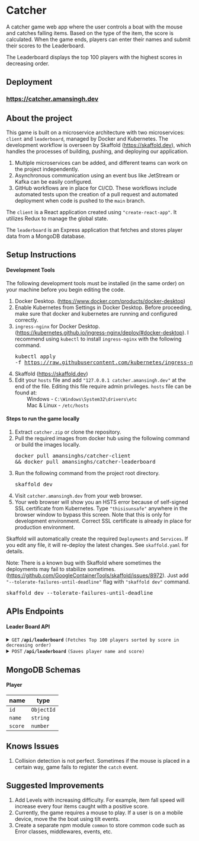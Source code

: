 # Catcher

A catcher game web app where the user controls a boat with the mouse and catches falling items. Based on the type of the item, the score is calculated. When the game ends, players can enter their names and submit their scores to the Leaderboard.

The Leaderboard displays the top 100 players with the highest scores in decreasing order.

## Deployment

### https://catcher.amansingh.dev

## About the project

This game is built on a microservice architecture with two microservices: `client` and `leaderboard`, managed by Docker and Kubernetes. The development workflow is overseen by Skaffold (https://skaffold.dev), which handles the processes of building, pushing, and deploying our application.

1. Multiple microservices can be added, and different teams can work on the project independently.
2. Asynchronous communication using an event bus like JetStream or Kafka can be easily configured.
3. GitHub workflows are in place for CI/CD. These workflows include automated tests upon the creation of a pull request and automated deployment when code is pushed to the `main` branch.

The `client` is a React application created using `"create-react-app"`. It utilizes Redux to manage the global state.

The `leaderboard` is an Express application that fetches and stores player data from a MongoDB database.

## Setup Instructions

#### Development Tools

The following development tools must be installed (in the same order) on your machine before you begin editing the code.

1. Docker Desktop. (https://www.docker.com/products/docker-desktop)
2. Enable Kubernetes from Settings in Docker Desktop. Before proceeding, make sure that docker and kubernetes are running and configured correctly.
3. `ingress-nginx` for Docker Desktop. (https://kubernetes.github.io/ingress-nginx/deploy/#docker-desktop). I recommend using `kubectl` to install `ingress-nginx` with the following command.<pre>kubectl apply -f https://raw.githubusercontent.com/kubernetes/ingress-nginx/controller-v1.8.1/deploy/static/provider/aws/deploy.yaml</pre>
4. Skaffold (https://skaffold.dev)
5. Edit your `hosts` file and add `"127.0.0.1 catcher.amansingh.dev"` at the end of the file. Editing this file require admin privileges. `hosts` file can be found at:  
   &emsp;&emsp; Windows - `C:\Windows\System32\drivers\etc`  
   &emsp;&emsp; Mac & Linux - `/etc/hosts`

#### Steps to run the game locally

1. Extract `catcher.zip` or clone the repository.
2. Pull the required images from docker hub using the following command or build the images locally.<pre>docker pull amansinghs/catcher-client && docker pull amansinghs/catcher-leaderboard</pre>
3. Run the following command from the project root directory.<pre>skaffold dev</pre>
4. Visit `catcher.amansingh.dev` from your web browser.
5. Your web browser will show you an HSTS error because of self-signed SSL certificate from Kubernetes. Type `"thisisunsafe"` anywhere in the browser window to bypass this screen. Note that this is only for development environment. Correct SSL certificate is already in place for production environment.

Skaffold will automatically create the required `Deployments` and `Services`. If you edit any file, it will re-deploy the latest changes. See `skaffold.yaml` for details.

Note: There is a known bug with Skaffold where sometimes the deployments may fail to stabilize sometimes. (https://github.com/GoogleContainerTools/skaffold/issues/8972). Just add `"--tolerate-failures-until-deadline"` flag with `"skaffold dev"` command.

<pre>skaffold dev --tolerate-failures-until-deadline</pre>

## APIs Endpoints

#### Leader Board API

<details>
 <summary><code>GET</code> <code><b>/api/leaderboard</b></code> <code>(Fetches Top 100 players sorted by score in decreasing order)</code></summary>

##### Parameters

> | name | type | data type | description |
> | ---- | ---- | --------- | ----------- |
> | N/A  | N/A  | N/A       | N/A         |

##### Responses

> | http code | content-type               | response                                        |
> | --------- | -------------------------- | ----------------------------------------------- |
> | `200`     | `application/json        ` | `[{id: '1', name: 'Player Name', score: 100}]`  |
> | `500`     | `application/json`         | `{errors: [{message: 'Something went wrong'}]}` |

</details>

<details>
 <summary><code>POST</code> <code><b>/api/leaderboard</b></code> <code>(Saves player name and score)</code></summary>

##### Parameters

> | name  | type     | data type | description        |
> | ----- | -------- | --------- | ------------------ |
> | name  | required | string    | name of the player |
> | score | required | number    | player's score     |

##### Responses

> | http code | content-type               | response                                                                                                      |
> | --------- | -------------------------- | ------------------------------------------------------------------------------------------------------------- |
> | `201`     | `application/json        ` | `{id: '1', name: 'Player Name', score: 100}`                                                                  |
> | `400`     | `application/json`         | `{errors: [{message: 'Player name is required', field: 'name'}, {message: 'Invalid score', field: 'score'}]}` |
> | `500`     | `application/json`         | `{errors: [{message: 'Something went wrong'}]}`                                                               |

</details>

## MongoDB Schemas

#### Player

| name    | type       |
| ------- | ---------- |
| `id`    | `ObjectId` |
| `name`  | `string`   |
| `score` | `number`   |

## Knows Issues

1. Collision detection is not perfect. Sometimes if the mouse is placed in a certain way, game fails to register the `catch` event.

## Suggested Improvements

1. Add Levels with increasing difficulty. For example, item fall speed will increase every four items caught with a positive score.
2. Currently, the game requires a mouse to play. If a user is on a mobile device, move the the boat using tilt events.
3. Create a separate npm module `common` to store common code such as Error classes, middlewares, events, etc.
